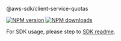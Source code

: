 @aws-sdk/client-service-quotas

[![NPM version](https://img.shields.io/npm/v/@aws-sdk/client-service-quotas/rc.svg)](https://www.npmjs.com/package/@aws-sdk/client-service-quotas)
[![NPM downloads](https://img.shields.io/npm/dm/@aws-sdk/client-service-quotas.svg)](https://www.npmjs.com/package/@aws-sdk/client-service-quotas)

For SDK usage, please step to [SDK readme](https://github.com/aws/aws-sdk-js-v3).
